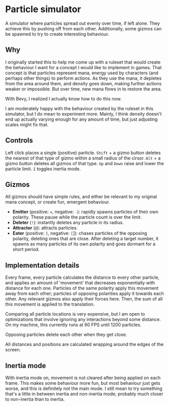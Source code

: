 # Particle simulator

A simulator where particles spread out evenly over time, if left alone. They achieve this by pushing off from each other. Additionally, some gizmos can be spawned to try to create interesting behaviour.

## Why

I originally started this to help me come up with a ruleset that would create the behaviour I want for a concept I would like to implement in games. That concept is that particles represent mana, energy used by characters (and perhaps other things) to perform actions. As they use the mana, it depletes from the area around them, and density goes down, making further actions weaker or impossible. But over time, new mana flows in to restore the area.

With Bevy, I realized I actually know how to do this now.

I am moderately happy with the behaviour created by the ruleset in this simulator, but I do mean to experiment more. Mainly, I think density doesn't end up actually varying enough for any amount of time, but just adjusting scales might fix that.

## Controls

Left click places a single (positive) particle. `Shift` + a gizmo button deletes the nearest of that type of gizmo within a small radius of the cirsor. `Alt` + a gizmo button deletes all gizmos of that type. `Up` and `Down` raise and lower the particle limit. `I` toggles inertia mode.

## Gizmos

All gizmos should have simple rules, and either be relevant to my original mana concept, or create fun, emergent behaviour.

- **Emitter** (positive: `=`, negative: `-`): rapidly spawns particles of their own polarity. These pause while the particle count is over the limit.
- **Deleter** (`!`): instantly deletes any particle in its radius.
- **Attractor** (`@`): attracts particles.
- **Eater** (positive: `]`, negative: `[`]): chases particles of the opposing polarity, deleting ones that are close. After deleting a target number, it spawns as many particles of its own polarity and goes dormant for a short period.

## Implementation details

Every frame, every particle calculates the distance to every other particle, and applies an amount of 'movement' that decreases exponentially with distance for each one. Particles of the same polarity apply this movement away from each other; particles of opposing polarities apply it towards each other. Any relevant gizmos also apply their forces here. Then, the sum of all this movement is applied to the translation.

Comparing all particle locations is very expensive, but I am open to optimizations that involve ignoring any interactions beyond some distance. On my machine, this currently runs at 60 FPS until 1200 particles.

Opposing particles delete each other when they get close.

All distances and positions are calculated wrapping around the edges of the screen.

## Inertia mode

With inertia mode on, movement is not cleared after being applied on each frame. This makes some behaviour more fun, but most behaviour just gets worse, and this is definitely not the main mode. I still mean to try something that's a little in between inertia and non-inertia mode; probably much closer to non-inertia than to inertia.